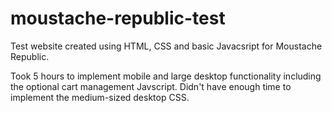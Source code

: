 # moustache-republic-test
Test website created using HTML, CSS and basic Javacsript for Moustache Republic.

Took 5 hours to implement mobile and large desktop functionality including the optional cart management Javscript. Didn't have enough time to implement the medium-sized desktop CSS.
